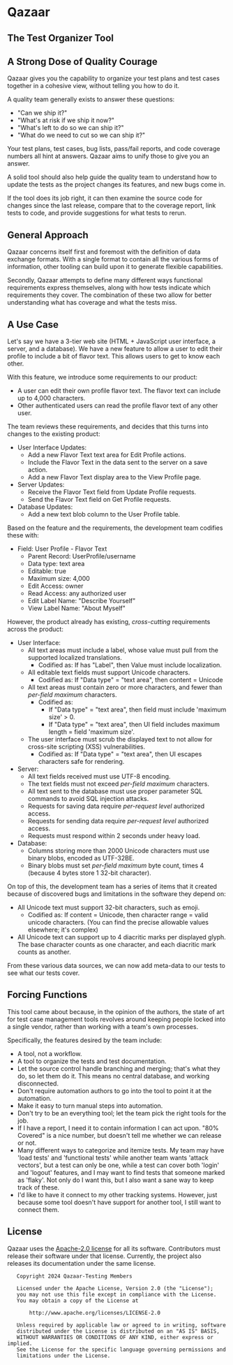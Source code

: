 # Qazaar

## The Test Organizer Tool

## A Strong Dose of Quality Courage

Qazaar gives you the capability to organize your test plans and test cases together in a cohesive view, without telling you how to do it.

A quality team generally exists to answer these questions:

* "Can we ship it?"
* "What's at risk if we ship it now?"
* "What's left to do so we can ship it?"
* "What do we need to cut so we can ship it?"

Your test plans, test cases, bug lists, pass/fail reports, and code coverage numbers all hint at answers.  Qazaar aims to unify those to give you an answer.

A solid tool should also help guide the quality team to understand how to update the tests as the project changes its features, and new bugs come in.

If the tool does its job right, it can then examine the source code for changes since the last release, compare that to the coverage report, link tests to code, and provide suggestions for what tests to rerun.


## General Approach

Qazaar concerns itself first and foremost with the definition of data exchange formats.  With a single format to contain all the various forms of information, other tooling can build upon it to generate flexible capabilities.

Secondly, Qazaar attempts to define many different ways functional requirements express themselves, along with how tests indicate which requirements they cover.  The combination of these two allow for better understanding what has coverage and what the tests miss.


## A Use Case

Let's say we have a 3-tier web site (HTML + JavaScript user interface, a server, and a database).  We have a new feature to allow a user to edit their profile to include a bit of flavor text.  This allows users to get to know each other.

With this feature, we introduce some requirements to our product:

* A user can edit their own profile flavor text.  The flavor text can include up to 4,000 characters.
* Other authenticated users can read the profile flavor text of any other user.

The team reviews these requirements, and decides that this turns into changes to the existing product:

* User Interface Updates:
    * Add a new Flavor Text text area for Edit Profile actions.
    * Include the Flavor Text in the data sent to the server on a save action.
    * Add a new Flavor Text display area to the View Profile page.
* Server Updates:
    * Receive the Flavor Text field from Update Profile requests.
    * Send the Flavor Text field on Get Profile requests.
* Database Updates:
    * Add a new text blob column to the User Profile table.

Based on the feature and the requirements, the development team codifies these with:

* Field: User Profile - Flavor Text
    * Parent Record: UserProfile/username
    * Data type: text area
    * Editable: true
    * Maximum size: 4,000
    * Edit Access: owner
    * Read Access: any authorized user
    * Edit Label Name: "Describe Yourself"
    * View Label Name: "About Myself"

However, the product already has existing, *cross-cutting* requirements across the product:

* User Interface:
    * All text areas must include a label, whose value must pull from the supported localized translations.
        * Codified as: If has "Label", then Value must include localization.
    * All editable text fields must support Unicode characters.
        * Codified as: If "Data type" = "text area", then content = Unicode
    * All text areas must contain zero or more characters, and fewer than *per-field maximum* characters.
        * Codified as:
            * If "Data type" = "text area", then field must include 'maximum size' > 0.
            * If "Data type" = "text area", then UI field includes maximum length = field 'maximum size'.
    * The user interface must scrub the displayed text to not allow for cross-site scripting (XSS) vulnerabilities.
        * Codified as: If "Data type" = "text area", then UI escapes characters safe for rendering.
* Server:
    * All text fields received must use UTF-8 encoding.
    * The text fields must not exceed *per-field maximum* characters.
    * All text sent to the database must use proper parameter SQL commands to avoid SQL injection attacks.
    * Requests for saving data require *per-request level* authorized access.
    * Requests for sending data require *per-request level* authorized access.
    * Requests must respond within 2 seconds under heavy load.
* Database:
    * Columns storing more than 2000 Unicode characters must use binary blobs, encoded as UTF-32BE.
    * Binary blobs must set *per-field maximum* byte count, times 4 (because 4 bytes store 1 32-bit character).

On top of this, the development team has a series of items that it created because of discovered bugs and limitations in the software they depend on:

* All Unicode text must support 32-bit characters, such as emoji.
    * Codified as: If content = Unicode, then character range = valid unicode characters. (You can find the precise allowable values elsewhere; it's complex)
* All Unicode text can support up to 4 diacritic marks per displayed glyph.  The base character counts as one character, and each diacritic mark counts as another.

From these various data sources, we can now add meta-data to our tests to see what our tests cover.


## Forcing Functions

This tool came about because, in the opinion of the authors, the state of art for test case management tools revolves around keeping people locked into a single vendor, rather than working with a team's own processes.

Specifically, the features desired by the team include:

* A tool, not a workflow.
* A tool to organize the tests and test documentation.
* Let the source control handle branching and merging; that's what they do, so let them do it.  This means no central database, and working disconnected.
* Don't require automation authors to go into the tool to point it at the automation.
* Make it easy to turn manual steps into automation.
* Don't try to be an everything tool; let the team pick the right tools for the job.
* If I have a report, I need it to contain information I can act upon.  "80% Covered" is a nice number, but doesn't tell me whether we can release or not.
* Many different ways to categorize and itemize tests.  My team may have 'load tests' and 'functional tests' while another team wants 'attack vectors', but a test can only be one, while a test can cover both 'login' and 'logout' features, and I may want to find tests that someone marked as 'flaky'.  Not only do I want this, but I also want a sane way to keep track of these.
* I'd like to have it connect to my other tracking systems.  However, just because some tool doesn't have support for another tool, I still want to connect them.


## License

Qazaar uses the [Apache-2.0 license](LICENSE) for all its software.  Contributors must release their software under that license.  Currently, the project also releases its documentation under the same license.

```
   Copyright 2024 Qazaar-Testing Members

   Licensed under the Apache License, Version 2.0 (the "License");
   you may not use this file except in compliance with the License.
   You may obtain a copy of the License at

       http://www.apache.org/licenses/LICENSE-2.0

   Unless required by applicable law or agreed to in writing, software
   distributed under the License is distributed on an "AS IS" BASIS,
   WITHOUT WARRANTIES OR CONDITIONS OF ANY KIND, either express or implied.
   See the License for the specific language governing permissions and
   limitations under the License.
```
